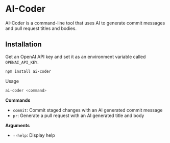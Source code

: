 # AI-Coder

AI-Coder is a command-line tool that uses AI to generate commit messages and pull request titles and bodies.

## Installation

Get an OpenAI API key and set it as an environment variable called `OPENAI_API_KEY`.

```bash
npm install ai-coder
```

Usage

```bash
ai-coder <command>
```

**Commands**

- `commit`: Commit staged changes with an AI generated commit message
- `pr`: Generate a pull request with an AI generated title and body

**Arguments**

- `--help`: Display help
